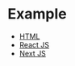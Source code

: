 # Example

- [HTML](https://github.com/swch/Strivve-UX-Components/tree/master/examples/html)
- [React JS](https://github.com/swch/Strivve-UX-Components/tree/master/examples/react-js)
- [Next JS](https://github.com/swch/Strivve-UX-Components/tree/master/examples/next-js)
